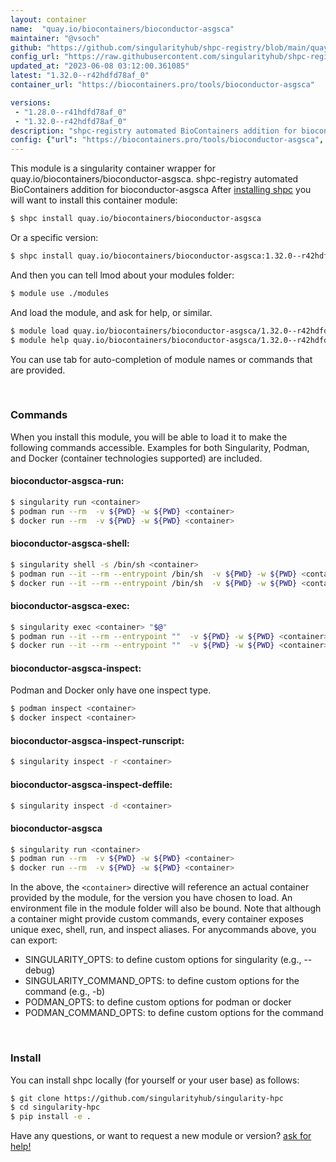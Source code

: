 ```yaml
---
layout: container
name:  "quay.io/biocontainers/bioconductor-asgsca"
maintainer: "@vsoch"
github: "https://github.com/singularityhub/shpc-registry/blob/main/quay.io/biocontainers/bioconductor-asgsca/container.yaml"
config_url: "https://raw.githubusercontent.com/singularityhub/shpc-registry/main/quay.io/biocontainers/bioconductor-asgsca/container.yaml"
updated_at: "2023-06-08 03:12:00.361085"
latest: "1.32.0--r42hdfd78af_0"
container_url: "https://biocontainers.pro/tools/bioconductor-asgsca"

versions:
 - "1.28.0--r41hdfd78af_0"
 - "1.32.0--r42hdfd78af_0"
description: "shpc-registry automated BioContainers addition for bioconductor-asgsca"
config: {"url": "https://biocontainers.pro/tools/bioconductor-asgsca", "maintainer": "@vsoch", "description": "shpc-registry automated BioContainers addition for bioconductor-asgsca", "latest": {"1.32.0--r42hdfd78af_0": "sha256:bf8bc7a10903b3b70fc553e72478fb1471d8de8a9d15bf7f35c3b9084d10c7b1"}, "tags": {"1.28.0--r41hdfd78af_0": "sha256:e8eca11d24954339250d10cb07bb112d6b9fa72027c349da6205211ff3ea4ab5", "1.32.0--r42hdfd78af_0": "sha256:bf8bc7a10903b3b70fc553e72478fb1471d8de8a9d15bf7f35c3b9084d10c7b1"}, "docker": "quay.io/biocontainers/bioconductor-asgsca"}
---
```


This module is a singularity container wrapper for quay.io/biocontainers/bioconductor-asgsca.
shpc-registry automated BioContainers addition for bioconductor-asgsca
After [installing shpc](#install) you will want to install this container module:


```bash
$ shpc install quay.io/biocontainers/bioconductor-asgsca
```

Or a specific version:

```bash
$ shpc install quay.io/biocontainers/bioconductor-asgsca:1.32.0--r42hdfd78af_0
```

And then you can tell lmod about your modules folder:

```bash
$ module use ./modules
```

And load the module, and ask for help, or similar.

```bash
$ module load quay.io/biocontainers/bioconductor-asgsca/1.32.0--r42hdfd78af_0
$ module help quay.io/biocontainers/bioconductor-asgsca/1.32.0--r42hdfd78af_0
```

You can use tab for auto-completion of module names or commands that are provided.

<br>

### Commands

When you install this module, you will be able to load it to make the following commands accessible.
Examples for both Singularity, Podman, and Docker (container technologies supported) are included.

#### bioconductor-asgsca-run:

```bash
$ singularity run <container>
$ podman run --rm  -v ${PWD} -w ${PWD} <container>
$ docker run --rm  -v ${PWD} -w ${PWD} <container>
```

#### bioconductor-asgsca-shell:

```bash
$ singularity shell -s /bin/sh <container>
$ podman run --it --rm --entrypoint /bin/sh  -v ${PWD} -w ${PWD} <container>
$ docker run --it --rm --entrypoint /bin/sh  -v ${PWD} -w ${PWD} <container>
```

#### bioconductor-asgsca-exec:

```bash
$ singularity exec <container> "$@"
$ podman run --it --rm --entrypoint ""  -v ${PWD} -w ${PWD} <container> "$@"
$ docker run --it --rm --entrypoint ""  -v ${PWD} -w ${PWD} <container> "$@"
```

#### bioconductor-asgsca-inspect:

Podman and Docker only have one inspect type.

```bash
$ podman inspect <container>
$ docker inspect <container>
```

#### bioconductor-asgsca-inspect-runscript:

```bash
$ singularity inspect -r <container>
```

#### bioconductor-asgsca-inspect-deffile:

```bash
$ singularity inspect -d <container>
```



#### bioconductor-asgsca

```bash
$ singularity run <container>
$ podman run --rm  -v ${PWD} -w ${PWD} <container>
$ docker run --rm  -v ${PWD} -w ${PWD} <container>
```


In the above, the `<container>` directive will reference an actual container provided
by the module, for the version you have chosen to load. An environment file in the
module folder will also be bound. Note that although a container
might provide custom commands, every container exposes unique exec, shell, run, and
inspect aliases. For anycommands above, you can export:

 - SINGULARITY_OPTS: to define custom options for singularity (e.g., --debug)
 - SINGULARITY_COMMAND_OPTS: to define custom options for the command (e.g., -b)
 - PODMAN_OPTS: to define custom options for podman or docker
 - PODMAN_COMMAND_OPTS: to define custom options for the command

<br>

### Install

You can install shpc locally (for yourself or your user base) as follows:

```bash
$ git clone https://github.com/singularityhub/singularity-hpc
$ cd singularity-hpc
$ pip install -e .
```

Have any questions, or want to request a new module or version? [ask for help!](https://github.com/singularityhub/singularity-hpc/issues)